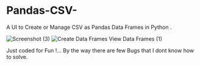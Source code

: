 # Pandas-CSV-
A UI to Create or Manage CSV  as Pandas Data Frames in Python .

![Screenshot (3)](https://github.com/KUDewmina/Pandas-CSV-/assets/165687248/54686876-85bb-4cd6-8f17-930f41d3cd87)
![Create Data Frames View Data Frames (1)](https://github.com/KUDewmina/Pandas-CSV-/assets/165687248/8408a6f1-fb67-42b5-ad8e-dde0a9b165c1)


Just coded for Fun !...
By the way there are few Bugs that I dont know how to solve.
